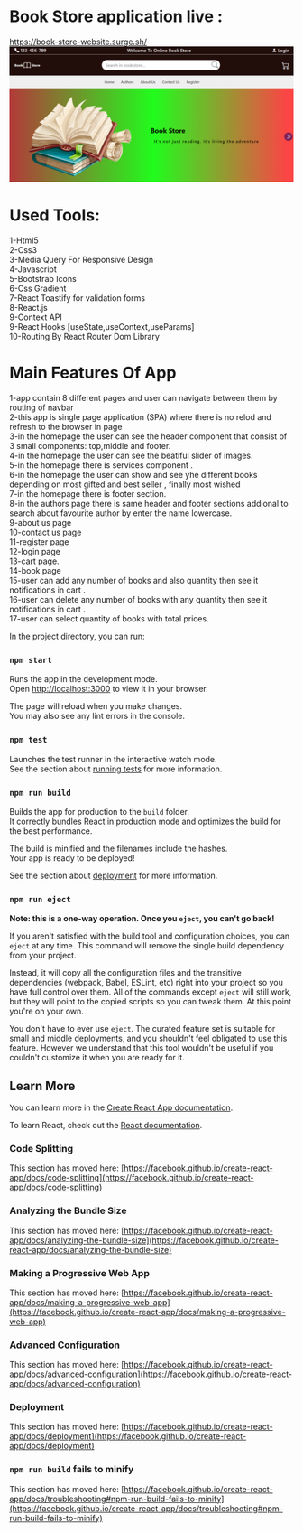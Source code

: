 # Book Store application live :

https://book-store-website.surge.sh/ <br/>
<img src="./Capture.PNG">

# Used Tools:

1-Html5 <br/>
2-Css3 <br/>
3-Media Query For Responsive Design <br/>
4-Javascript<br/>
5-Bootstrab Icons <br/>
6-Css Gradient<br/>
7-React Toastify for validation forms <br/>
8-React.js <br/>
9-Context API <br/>
9-React Hooks [useState,useContext,useParams] <br/>
10-Routing By React Router Dom Library <br/>

# Main Features Of App

1-app contain 8 different pages and user can navigate between them by routing of navbar <br/>
2-this app is single page application (SPA) where there is no relod and refresh to the browser in page <br/>
3-in the homepage the user can see the header component that consist of 3 small components: top,middle and footer.<br/>
4-in the homepage the user can see the beatiful slider of images. <br/>
5-in the homepage there is services component .<br/>
6-in the homepage the user can show and see yhe different books depending on most gifted and best seller , finally most wished<br/>
7-in the homepage there is footer section.<br/>
8-in the authors page there is same header and footer sections addional to search about favourite author by enter the name lowercase.<br/>
9-about us page<br/>
10-contact us page<br/>
11-register page<br/>
12-login page<br/>
13-cart page.<br/>
14-book page<br/>
15-user can add any number of books and also quantity then see it notifications in cart .<br/>
16-user can delete any number of books with any quantity then see it notifications in cart .<br/>
17-user can select quantity of books with total prices.<br/>

In the project directory, you can run:

### `npm start`

Runs the app in the development mode.\
Open [http://localhost:3000](http://localhost:3000) to view it in your browser.

The page will reload when you make changes.\
You may also see any lint errors in the console.

### `npm test`

Launches the test runner in the interactive watch mode.\
See the section about [running tests](https://facebook.github.io/create-react-app/docs/running-tests) for more information.

### `npm run build`

Builds the app for production to the `build` folder.\
It correctly bundles React in production mode and optimizes the build for the best performance.

The build is minified and the filenames include the hashes.\
Your app is ready to be deployed!

See the section about [deployment](https://facebook.github.io/create-react-app/docs/deployment) for more information.

### `npm run eject`

**Note: this is a one-way operation. Once you `eject`, you can't go back!**

If you aren't satisfied with the build tool and configuration choices, you can `eject` at any time. This command will remove the single build dependency from your project.

Instead, it will copy all the configuration files and the transitive dependencies (webpack, Babel, ESLint, etc) right into your project so you have full control over them. All of the commands except `eject` will still work, but they will point to the copied scripts so you can tweak them. At this point you're on your own.

You don't have to ever use `eject`. The curated feature set is suitable for small and middle deployments, and you shouldn't feel obligated to use this feature. However we understand that this tool wouldn't be useful if you couldn't customize it when you are ready for it.

## Learn More

You can learn more in the [Create React App documentation](https://facebook.github.io/create-react-app/docs/getting-started).

To learn React, check out the [React documentation](https://reactjs.org/).

### Code Splitting

This section has moved here: [https://facebook.github.io/create-react-app/docs/code-splitting](https://facebook.github.io/create-react-app/docs/code-splitting)

### Analyzing the Bundle Size

This section has moved here: [https://facebook.github.io/create-react-app/docs/analyzing-the-bundle-size](https://facebook.github.io/create-react-app/docs/analyzing-the-bundle-size)

### Making a Progressive Web App

This section has moved here: [https://facebook.github.io/create-react-app/docs/making-a-progressive-web-app](https://facebook.github.io/create-react-app/docs/making-a-progressive-web-app)

### Advanced Configuration

This section has moved here: [https://facebook.github.io/create-react-app/docs/advanced-configuration](https://facebook.github.io/create-react-app/docs/advanced-configuration)

### Deployment

This section has moved here: [https://facebook.github.io/create-react-app/docs/deployment](https://facebook.github.io/create-react-app/docs/deployment)

### `npm run build` fails to minify

This section has moved here: [https://facebook.github.io/create-react-app/docs/troubleshooting#npm-run-build-fails-to-minify](https://facebook.github.io/create-react-app/docs/troubleshooting#npm-run-build-fails-to-minify)
